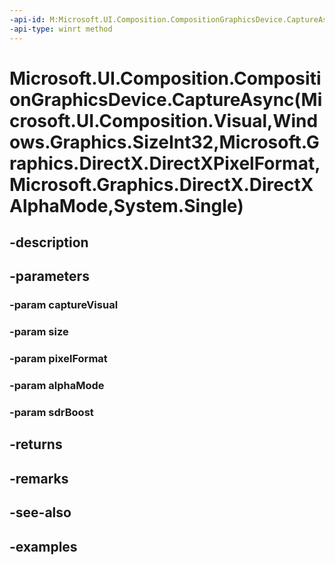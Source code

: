 ```yaml
---
-api-id: M:Microsoft.UI.Composition.CompositionGraphicsDevice.CaptureAsync(Microsoft.UI.Composition.Visual,Windows.Graphics.SizeInt32,Microsoft.Graphics.DirectX.DirectXPixelFormat,Microsoft.Graphics.DirectX.DirectXAlphaMode,System.Single)
-api-type: winrt method
---
```


# Microsoft.UI.Composition.CompositionGraphicsDevice.CaptureAsync(Microsoft.UI.Composition.Visual,Windows.Graphics.SizeInt32,Microsoft.Graphics.DirectX.DirectXPixelFormat,Microsoft.Graphics.DirectX.DirectXAlphaMode,System.Single)

<!--
public Windows.Foundation.IAsyncOperation<Microsoft.UI.Composition.ICompositionSurface> CaptureAsync (Microsoft.UI.Composition.Visual captureVisual, Windows.Graphics.SizeInt32 size, Microsoft.Graphics.DirectX.DirectXPixelFormat pixelFormat, Microsoft.Graphics.DirectX.DirectXAlphaMode alphaMode, float sdrBoost);
-->


## -description

## -parameters

### -param captureVisual

### -param size

### -param pixelFormat

### -param alphaMode

### -param sdrBoost

## -returns

## -remarks

## -see-also

## -examples


